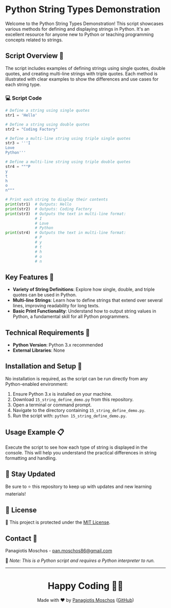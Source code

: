 # Python String Types Demonstration

Welcome to the Python String Types Demonstration! This script showcases various methods for defining and displaying strings in Python. It's an excellent resource for anyone new to Python or teaching programming concepts related to strings.

## Script Overview 📘

The script includes examples of defining strings using single quotes, double quotes, and creating multi-line strings with triple quotes. Each method is illustrated with clear examples to show the differences and use cases for each string type.

### :computer: Script Code

```python
# Define a string using single quotes
str1 = 'Hello'

# Define a string using double quotes
str2 = "Coding Factory"

# Define a multi-line string using triple single quotes
str3 = '''I
Love
Python'''

# Define a multi-line string using triple double quotes
str4 = """P
y
t
h
o
n"""

# Print each string to display their contents
print(str1)  # Outputs: Hello
print(str2)  # Outputs: Coding Factory
print(str3)  # Outputs the text in multi-line format:
             # I
             # Love
             # Python
print(str4)  # Outputs the text in multi-line format:
             # P
             # y
             # t
             # h
             # o
             # n
```

## Key Features 🌟

- **Variety of String Definitions**: Explore how single, double, and triple quotes can be used in Python.
- **Multi-line Strings**: Learn how to define strings that extend over several lines, improving readability for long texts.
- **Basic Print Functionality**: Understand how to output string values in Python, a fundamental skill for all Python programmers.

## Technical Requirements 🔧

- **Python Version**: Python 3.x recommended
- **External Libraries**: None

## Installation and Setup 🚀

No installation is required, as the script can be run directly from any Python-enabled environment:
1. Ensure Python 3.x is installed on your machine.
2. Download `15_string_define_demo.py` from this repository.
3. Open a terminal or command prompt.
4. Navigate to the directory containing `15_string_define_demo.py`.
5. Run the script with: `python 15_string_define_demo.py`.

## Usage Example 📋

Execute the script to see how each type of string is displayed in the console. This will help you understand the practical differences in string formatting and handling.

## 📢 Stay Updated
Be sure to ⭐ this repository to keep up with updates and new learning materials!

## 📄 License
🔐 This project is protected under the [MIT License](https://mit-license.org/).

## Contact 📧
Panagiotis Moschos - pan.moschos86@gmail.com

🔗 *Note: This is a Python script and requires a Python interpreter to run.*

---
<h1 align="center">Happy Coding 👨‍💻</h1>

<p align="center">
  Made with ❤️ by <a href="https://www.linkedin.com/in/panagiotis-moschos">Panagiotis Moschos</a> (<a href="https://github.com/pmoschos">GitHub</a>)
</p>